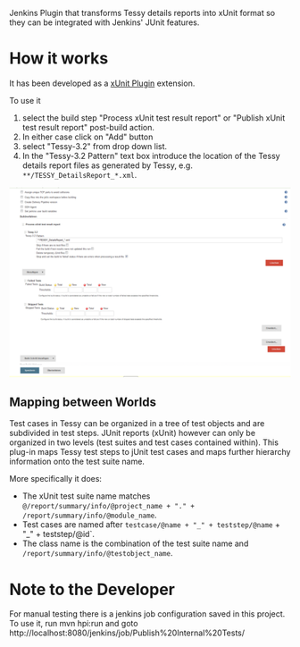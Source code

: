 Jenkins Plugin that transforms Tessy details reports into xUnit format so they can be integrated with Jenkins' JUnit features.

# How it works

It has been developed as a [xUnit Plugin](https://wiki.jenkins-ci.org/display/JENKINS/xUnit+Plugin) extension.

To use it
1. select the build step "Process xUnit test result report" or "Publish xUnit test result report" post-build action.
2. In either case click on "Add" button
3. select "Tessy-3.2" from drop down list.
4. In the "Tessy-3.2 Pattern"  text box introduce the location of the Tessy details report files as generated by Tessy, e.g. `**/TESSY_DetailsReport_*.xml`.

![How to configure xUnit to process Tessy xUnit Reports](src/wiki/example-setup.png)

## Mapping between Worlds

Test cases in Tessy can be organized in a tree of test objects and are subdivided in test steps.
JUnit reports (xUnit) however can only be organized in two levels (test suites and test cases contained within).
This plug-in maps Tessy test steps to jUnit test cases and maps further hierarchy information onto the test suite name.

More specifically it does:

* The xUnit test suite name matches `@/report/summary/info/@project_name + "." +  /report/summary/info/@module_name`.
* Test cases are named after `testcase/@name + "_" + teststep/@name` + "_" + teststep/@id`.
* The class name is the combination of the test suite name and `/report/summary/info/@testobject_name`.

# Note to the Developer 

For manual testing there is a jenkins job configuration saved in this project. To use it, run
    mvn hpi:run
and goto 
    http://localhost:8080/jenkins/job/Publish%20Internal%20Tests/
